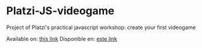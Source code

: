 # Platzi-JS-videogame
Project of Platzi's practical javascript workshop: create your first videogame

Available on: [this link](https://ralerv.github.io/Platzi-JS-videogame/)
Disponible en: [este link](https://ralerv.github.io/Platzi-JS-videogame/)
